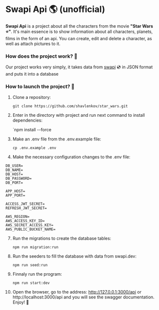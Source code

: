 # Swapi Api 🌎 (unofficial) 

**Swapi Api** is a project about all the characters from the movie **"Star Wars ⭐️"**.
It's main essence is to show information about all characters, planets, films in the form of an api. You can create, edit and delete a character, as well as attach pictures to it.

### How does the project work? 📄
Our project works very simply, it takes data from [swapi](https://swapi.dev/"swapi") 💿 in JSON format and puts it into a database

### How to launch the project? 🚀
1. Clone a repository:

   `git clone https://github.com/shavlenkov/star_wars.git`

2. Enter in the directory with project and run next command to install dependencies:

   `npm install --force

3. Make an .env file from the .env.example file:

   `cp .env.example .env`
4. Make the necessary configuration changes to the .env file:
```
DB_USER=
DB_NAME=
DB_HOST=
DB_PASSWORD=
DB_PORT=

APP_HOST=
APP_PORT=

ACCESS_JWT_SECRET=
REFRESH_JWT_SECRET=

AWS_REGION=
AWS_ACCESS_KEY_ID=
AWS_SECRET_ACCESS_KEY=
AWS_PUBLIC_BUCKET_NAME=

```

7. Run the migrations to create the database tables:

   `npm run migration:run`
8. Run the seeders to fill the database with data from swapi.dev:

   `npm run seed:run`
9. Finnaly run the program:

   `npm run start:dev`
10. Open the browser, go to the address: http://127.0.0.1:3000/api or http://localhost:3000/api and you will see the swagger documentation. Enjoy! 🔮
